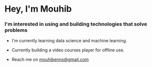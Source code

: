 <h1>Hey, I'm Mouhib</h1>
<h3>I'm interested in using and building technologies that solve problems</h3>

- I'm currently learning data science and machine learning.

- Currently building a video courses player for offline use.

- Reach me on mouhibenns@gmail.com
